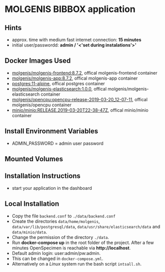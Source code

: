 # MOLGENIS BIBBOX application

## Hints
* approx. time with medium fast internet connection: **15 minutes**
* initial user/passwordd: **admin / '<'set during instalations'>'**

## Docker Images Used
 * [molgenis/molgenis-frontend:8.7.2](https://hub.docker.com/r/molgenis/molgenis-frontend/), offical molgenis-frontend container 
 * [molgenis/molgenis-app:8.7.2](https://hub.docker.com/r/molgenis/molgenis-app), offical molgenis-app container
 * [postgres:11-alpine](https://hub.docker.com/_/postgres), offical postgres container
 * [molgenis/molgenis-elasticsearch:1.0.0](https://hub.docker.com/r/molgenis/molgenis-elasticsearch/), offical molgenis/molgenis-elasticsearch container
 * [molgenis/opencpu:opencpu-release-2019-03-20_12-07-11](https://hub.docker.com/r/molgenis/opencpu/), offical molgenis/opencpu container
 * [minio/minio:RELEASE.2019-03-20T22-38-47Z](https://hub.docker.com/r/minio/minio/), offical minio/minio container
 
## Install Environment Variables
 * ADMIN_PASSWORD = admin user password
 
## Mounted Volumes


## Installation Instructions 

* start your application in the dashboard

## Local Installation

* Copy the file `backend.conf` to `./data/backend.conf`
* Create the directories `data/home/molgenis`, `data/var/lib/postgresql/data`, `data/usr/share/elasticsearch/data` and `data/minio/data`. 
* Change the permission of the directory `./data`.
* Run **docker-compose up** in the root folder of the project. After a few minutes OpenSpecimen is reachable via **http://localhost**.  
* Default admin login: user:admin/pw:admin. 
* This can be changed in `docker-compose.yml`.
* Alternatively on a *Linux* system run the bash script `intsall.sh`.
